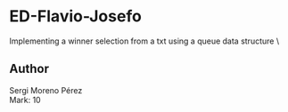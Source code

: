 # ED-Flavio-Josefo
Implementing a winner selection from a txt using a queue data structure \
## Author
Sergi Moreno Pérez \
Mark: 10
